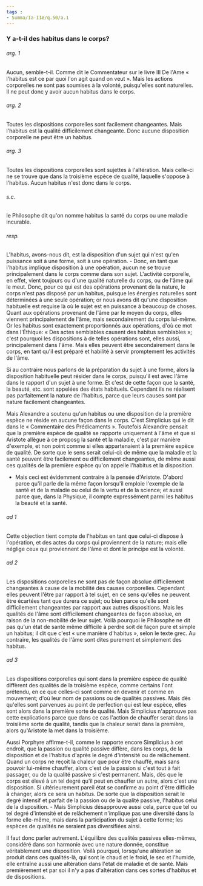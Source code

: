```yaml
---
tags : 
- Summa/Ia-IIæ/q.50/a.1
---
```


### Y a-t-il des habitus dans le corps?

###### arg. 1
Aucun, semble-t-il. Comme dit le Commentateur sur le livre III De l'Ame « l'habitus est ce par quoi l'on agit quand on veut ». Mais les actions corporelles ne sont pas soumises à la volonté, puisqu'elles sont naturelles. Il ne peut donc y avoir aucun habitus dans le corps. 

###### arg. 2
Toutes les dispositions corporelles sont facilement changeantes. Mais l'habitus est la qualité difficilement changeante. Donc aucune disposition corporelle ne peut être un habitus. 

###### arg. 3
Toutes les dispositions corporelles sont sujettes à l'altération. Mais celle-ci ne se trouve que dans la troisième espèce de qualité, laquelle s'oppose à l'habitus. Aucun habitus n'est donc dans le corps. 

###### s.c.
le Philosophe dit qu'on nomme habitus la santé du corps ou une maladie incurable. 

###### resp.
L'habitus, avons-nous dit, est la disposition d'un sujet qui n'est qu'en puissance soit à une forme, soit à une opération. - Donc, en tant que l'habitus implique disposition à une opération, aucun ne se trouve principalement dans le corps comme dans son sujet. L'activité corporelle, en effet, vient toujours ou d'une qualité naturelle du corps, ou de l'âme qui le meut. Donc, pour ce qui est des opérations provenant de la nature, le corps n'est pas disposé par un habitus, puisque les énergies naturelles sont déterminées à une seule opération; or nous avons dit qu'une disposition habituelle est requise là où le sujet est en puissance à beaucoup de choses. Quant aux opérations provenant de l'âme par le moyen du corps, elles viennent principalement de l'âme, mais secondairement du corps lui-même. Or les habitus sont exactement proportionnés aux opérations, d'où ce mot dans l'Éthique: « Des actes semblables causent des habitus semblables »; c'est pourquoi les dispositions à de telles opérations sont, elles aussi, principalement dans l'âme. Mais elles peuvent être secondairement dans le corps, en tant qu'il est préparé et habilité à servir promptement les activités de l'âme. 

Si au contraire nous parlons de la préparation du sujet à une forme, alors la disposition habituelle peut résider dans le corps, puisqu'il est avec l'âme dans le rapport d'un sujet à une forme. Et c'est de cette façon que la santé, la beauté, etc. sont appelées des états habituels. Cependant ils ne réalisent pas parfaitement la nature de l'habitus, parce que leurs causes sont par nature facilement changeantes. 

Mais Alexandre a soutenu qu'un habitus ou une disposition de la première espèce ne réside en aucune façon dans le corps. C'est Simplicius qui le dit dans le « Commentaire des Prédicaments ». Toutefois Alexandre pensait que la première espèce de qualité se rapporte uniquement à l'âme et que si Aristote allègue à ce proposg la santé et la maladie, c'est par manière d'exemple, et non point comme si elles appartenaient à la première espèce de qualité. De sorte que le sens serait celui-ci: de même que la maladie et la santé peuvent être facilement ou difficilement changeantes, de même aussi ces qualités de la première espèce qu'on appelle l'habitus et la disposition. 

- Mais ceci est évidemment contraire à la pensée d'Aristote. D'abord parce qu'il parle de la même façon lorsqu'il emploie l'exemple de la santé et de la maladie ou celui de la vertu et de la science; et aussi parce que, dans la Physique, il compte expressément parmi les habitus la beauté et la santé. 

###### ad 1
Cette objection tient compte de l'habitus en tant que celui-ci dispose à l'opération, et des actes du corps qui proviennent de la nature; mais elle néglige ceux qui proviennent de l'âme et dont le principe est la volonté. 

###### ad 2
Les dispositions corporelles ne sont pas de façon absolue difficilement changeantes à cause de la mobilité des causes corporelles. Cependant elles peuvent l'être par rapport à tel sujet, en ce sens qu'elles ne peuvent être écartées tant que durera ce sujet; ou bien parce qu'elle sont difficilement changeantes par rapport aux autres dispositions. Mais les qualités de l'âme sont difficilement changeantes de façon absolue, en raison de la non-mobilité de leur sujet. Voilà pourquoi le Philosophe ne dit pas qu'un état de santé même difficile à perdre soit de façon pure et simple un habitus; il dit que c'est « une manière d'habitus », selon le texte grec. Au contraire, les qualités de l'âme sont dites purement et simplement des habitus. 

###### ad 3
Les dispositions corporelles qui sont dans la première espèce de qualité diffèrent des qualités de la troisième espèce, comme certains l'ont prétendu, en ce que celles-ci sont comme en devenir et comme en mouvement; d'où leur nom de passions ou de qualités passives. Mais dès qu'elles sont parvenues au point de perfection qui est leur espèce, elles sont alors dans la première sorte de qualité. Mais Simplicius n'approuve pas cette explications parce que dans ce cas l'action de chauffer serait dans la troisième sorte de qualité, tandis que la chaleur serait dans la première, alors qu'Aristote la met dans la troisième. 

Aussi Porphyre affirme-t-il, comme le rapporte encore Simplicius à cet endroit, que la passion ou qualité passive diffère, dans les corps, de la disposition et de l'habitus d'après le degré d'intensité ou de relâchement. Quand un corps ne reçoit la chaleur que pour être chauffé, mais sans pouvoir lui-même chauffer, alors c'est de la passion si c'est tout à fait passager, ou de la qualité passive si c'est permanent. Mais, dès que le corps est élevé à un tel degré qu'il peut en chauffer un autre, alors c'est une disposition. Si ultérieurement pareil état se confirme au point d'être difficile à changer, alors ce sera un habitus. De sorte que la disposition serait le degré intensif et parfait de la passion ou de la qualité passive, l'habitus celui de la disposition. - Mais Simplicius désapprouve aussi cela, parce que tel ou tel degré d'intensité et de relâchement n'implique pas une diversité dans la forme elle-même, mais dans la participation du sujet à cette forme; les espèces de qualités ne seraient pas diversifiées ainsi. 

Il faut donc parler autrement. L'équilibre des qualités passives elles-mêmes, considéré dans son harmonie avec une nature donnée, constitue véritablement une disposition. Voilà pourquoi, lorsqu'une altération se produit dans ces qualités-là, qui sont le chaud et le froid, le sec et l'humide, elle entraîne aussi une altération dans l'état de maladie et de santé. Mais premièrement et par soi il n'y a pas d'altération dans ces sortes d'habitus et de dispositions. 

